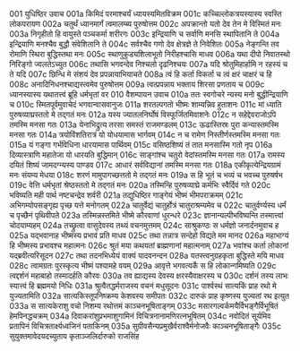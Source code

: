 001  युधिष्ठिर उवाच
001a किमिदं परमाश्चर्यं ध्यायस्यमितविक्रम
001c कच्चिल्लोकत्रयस्यास्य स्वस्ति लोकपरायण
002a चतुर्थं ध्यानमार्गं त्वमालम्ब्य पुरुषोत्तम
002c अपक्रान्तो यतो देव तेन मे विस्मितं मनः
003a निगृहीतो हि वायुस्ते पञ्चकर्मा शरीरगः
003c इन्द्रियाणि च सर्वाणि मनसि स्थापितानि ते
004a इन्द्रियाणि मनश्चैव बुद्धौ संवेशितानि ते
004c सर्वश्चैव गणो देव क्षेत्रज्ञे ते निवेशितः
005a नेङ्गन्ति तव रोमाणि स्थिरा बुद्धिस्तथा मनः
005c स्थाणुकुड्यशिलाभूतो निरीहश्चासि माधव
006a यथा दीपो निवातस्थो निरिङ्गो ज्वलतेऽच्युत
006c तथासि भगवन्देव निश्चलो दृढनिश्चयः
007a यदि श्रोतुमिहार्हामि न रहस्यं च ते यदि
007c छिन्धि मे संशयं देव प्रपन्नायाभियाचते
008a त्वं हि कर्ता विकर्ता च त्वं क्षरं चाक्षरं च हि
008c अनादिनिधनश्चाद्यस्त्वमेव पुरुषोत्तम
009a त्वत्प्रपन्नाय भक्ताय शिरसा प्रणताय च
009c ध्यानस्यास्य यथातत्त्वं ब्रूहि धर्मभृतां वर
010  वैशम्पायन उवाच
010a ततः स्वगोचरे न्यस्य मनो बुद्धीन्द्रियाणि च
010c स्मितपूर्वमुवाचेदं भगवान्वासवानुजः
011a शरतल्पगतो भीष्मः शाम्यन्निव हुताशनः
011c मां ध्याति पुरुषव्याघ्रस्ततो मे तद्गतं मनः
012a यस्य ज्यातलनिर्घोषं विस्फूर्जितमिवाशनेः
012c न सहेद्देवराजोऽपि तमस्मि मनसा गतः
013a येनाभिद्रुत्य तरसा समस्तं राजमण्डलम्
013c ऊढास्तिस्रः पुरा कन्यास्तमस्मि मनसा गतः
014a त्रयोविंशतिरात्रं यो योधयामास भार्गवम्
014c न च रामेण निस्तीर्णस्तमस्मि मनसा गतः
015a यं गङ्गा गर्भविधिना धारयामास पार्थिवम्
015c वसिष्ठशिष्यं तं तात मनसास्मि गतो नृप
016a दिव्यास्त्राणि महातेजा यो धारयति बुद्धिमान्
016c साङ्गांश्च चतुरो वेदांस्तमस्मि मनसा गतः
017a रामस्य दयितं शिष्यं जामदग्न्यस्य पाण्डव
017c आधारं सर्वविद्यानां तमस्मि मनसा गतः
018a एकीकृत्येन्द्रियग्रामं मनः संयम्य मेधया
018c शरणं मामुपागच्छत्ततो मे तद्गतं मनः
019a स हि भूतं च भव्यं च भवच्च पुरुषर्षभ
019c वेत्ति धर्मभृतां श्रेष्ठस्ततो मे तद्गतं मनः
020a तस्मिन्हि पुरुषव्याघ्रे कर्मभिः स्वैर्दिवं गते
020c भविष्यति मही पार्थ नष्टचन्द्रेव शर्वरी
021a तद्युधिष्ठिर गाङ्गेयं भीष्मं भीमपराक्रमम्
021c अभिगम्योपसङ्गृह्य पृच्छ यत्ते मनोगतम्
022a चातुर्वेद्यं चातुर्होत्रं चातुराश्रम्यमेव च
022c चातुर्वर्ण्यस्य धर्मं च पृच्छैनं पृथिवीपते
023a तस्मिन्नस्तमिते भीष्मे कौरवाणां धुरन्धरे
023c ज्ञानान्यल्पीभविष्यन्ति तस्मात्त्वां चोदयाम्यहम्
024a तच्छ्रुत्वा वासुदेवस्य तथ्यं वचनमुत्तमम्
024c साश्रुकण्ठः स धर्मज्ञो जनार्दनमुवाच ह
025a यद्भवानाह भीष्मस्य प्रभावं प्रति माधव
025c तथा तन्नात्र सन्देहो विद्यते मम मानद
026a महाभाग्यं हि भीष्मस्य प्रभावश्च महात्मनः
026c श्रुतं मया कथयतां ब्राह्मणानां महात्मनाम्
027a भवांश्च कर्ता लोकानां यद्ब्रवीत्यरिसूदन
027c तथा तदनभिध्येयं वाक्यं यादवनन्दन
028a यतस्त्वनुग्रहकृता बुद्धिस्ते मयि माधव
028c त्वामग्रतः पुरस्कृत्य भीष्मं पश्यामहे वयम्
029a आवृत्ते भगवत्यर्के स हि लोकान्गमिष्यति
029c त्वद्दर्शनं महाबाहो तस्मादर्हति कौरवः
030a तव ह्याद्यस्य देवस्य क्षरस्यैवाक्षरस्य च
030c दर्शनं तस्य लाभः स्यात्त्वं हि ब्रह्ममयो निधिः
031a श्रुत्वैतद्धर्मराजस्य वचनं मधुसूदनः
031c पार्श्वस्थं सात्यकिं प्राह रथो मे युज्यतामिति
032a सात्यकिस्तूपनिष्क्रम्य केशवस्य समीपतः
032c दारुकं प्राह कृष्णस्य युज्यतां रथ इत्युत
033a स सात्यकेराशु वचो निशम्य रथोत्तमं काञ्चनभूषिताङ्गम्
033c मसारगल्वर्कमयैर्विभङ्गैर्विभूषितं हेमपिनद्धचक्रम्
034a दिवाकरांशुप्रभमाशुगामिनं विचित्रनानामणिरत्नभूषितम्
034c नवोदितं सूर्यमिव प्रतापिनं विचित्रतार्क्ष्यध्वजिनं पताकिनम्
035a सुग्रीवसैन्यप्रमुखैर्वराश्वैर्मनोजवैः काञ्चनभूषिताङ्गैः
035c सुयुक्तमावेदयदच्युताय कृताञ्जलिर्दारुको राजसिंह

